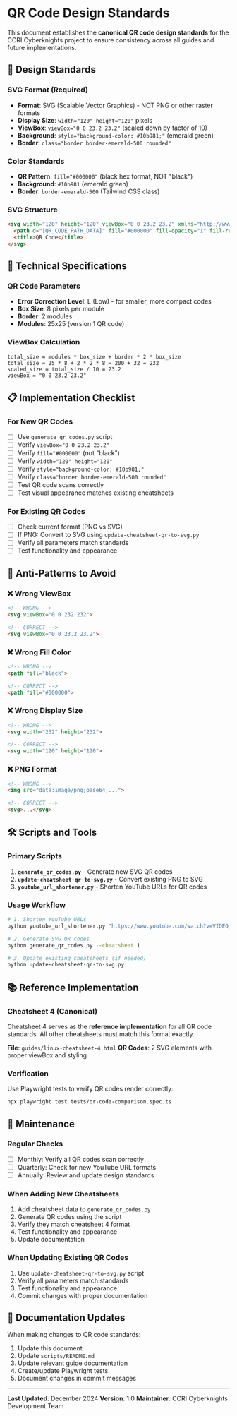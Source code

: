 # QR Code Design Standards

This document establishes the **canonical QR code design standards** for the CCRI Cyberknights project to ensure consistency across all guides and future implementations.

## 🎯 Design Standards

### **SVG Format (Required)**
- **Format**: SVG (Scalable Vector Graphics) - NOT PNG or other raster formats
- **Display Size**: `width="120" height="120"` pixels
- **ViewBox**: `viewBox="0 0 23.2 23.2"` (scaled down by factor of 10)
- **Background**: `style="background-color: #10b981;"` (emerald green)
- **Border**: `class="border border-emerald-500 rounded"`

### **Color Standards**
- **QR Pattern**: `fill="#000000"` (black hex format, NOT "black")
- **Background**: `#10b981` (emerald green)
- **Border**: `border-emerald-500` (Tailwind CSS class)

### **SVG Structure**
```html
<svg width="120" height="120" viewBox="0 0 23.2 23.2" xmlns="http://www.w3.org/2000/svg" class="border border-emerald-500 rounded" style="background-color: #10b981;">
  <path d="[QR_CODE_PATH_DATA]" fill="#000000" fill-opacity="1" fill-rule="nonzero" stroke="none"/>
  <title>QR Code</title>
</svg>
```

## 🔧 Technical Specifications

### **QR Code Parameters**
- **Error Correction Level**: L (Low) - for smaller, more compact codes
- **Box Size**: 8 pixels per module
- **Border**: 2 modules
- **Modules**: 25x25 (version 1 QR code)

### **ViewBox Calculation**
```
total_size = modules * box_size + border * 2 * box_size
total_size = 25 * 8 + 2 * 2 * 8 = 200 + 32 = 232
scaled_size = total_size / 10 = 23.2
viewBox = "0 0 23.2 23.2"
```

## 📋 Implementation Checklist

### **For New QR Codes**
- [ ] Use `generate_qr_codes.py` script
- [ ] Verify `viewBox="0 0 23.2 23.2"`
- [ ] Verify `fill="#000000"` (not "black")
- [ ] Verify `width="120" height="120"`
- [ ] Verify `style="background-color: #10b981;"`
- [ ] Verify `class="border border-emerald-500 rounded"`
- [ ] Test QR code scans correctly
- [ ] Test visual appearance matches existing cheatsheets

### **For Existing QR Codes**
- [ ] Check current format (PNG vs SVG)
- [ ] If PNG: Convert to SVG using `update-cheatsheet-qr-to-svg.py`
- [ ] Verify all parameters match standards
- [ ] Test functionality and appearance

## 🚫 Anti-Patterns to Avoid

### **❌ Wrong ViewBox**
```html
<!-- WRONG -->
<svg viewBox="0 0 232 232">

<!-- CORRECT -->
<svg viewBox="0 0 23.2 23.2">
```

### **❌ Wrong Fill Color**
```html
<!-- WRONG -->
<path fill="black">

<!-- CORRECT -->
<path fill="#000000">
```

### **❌ Wrong Display Size**
```html
<!-- WRONG -->
<svg width="232" height="232">

<!-- CORRECT -->
<svg width="120" height="120">
```

### **❌ PNG Format**
```html
<!-- WRONG -->
<img src="data:image/png;base64,...">

<!-- CORRECT -->
<svg>...</svg>
```

## 🛠️ Scripts and Tools

### **Primary Scripts**
1. **`generate_qr_codes.py`** - Generate new SVG QR codes
2. **`update-cheatsheet-qr-to-svg.py`** - Convert existing PNG to SVG
3. **`youtube_url_shortener.py`** - Shorten YouTube URLs for QR codes

### **Usage Workflow**
```bash
# 1. Shorten YouTube URLs
python youtube_url_shortener.py "https://www.youtube.com/watch?v=VIDEO_ID"

# 2. Generate SVG QR codes
python generate_qr_codes.py --cheatsheet 1

# 3. Update existing cheatsheets (if needed)
python update-cheatsheet-qr-to-svg.py
```

## 📚 Reference Implementation

### **Cheatsheet 4 (Canonical)**
Cheatsheet 4 serves as the **reference implementation** for all QR code standards. All other cheatsheets must match this format exactly.

**File**: `guides/linux-cheatsheet-4.html`
**QR Codes**: 2 SVG elements with proper viewBox and styling

### **Verification**
Use Playwright tests to verify QR codes render correctly:
```bash
npx playwright test tests/qr-code-comparison.spec.ts
```

## 🔄 Maintenance

### **Regular Checks**
- [ ] Monthly: Verify all QR codes scan correctly
- [ ] Quarterly: Check for new YouTube URL formats
- [ ] Annually: Review and update design standards

### **When Adding New Cheatsheets**
1. Add cheatsheet data to `generate_qr_codes.py`
2. Generate QR codes using the script
3. Verify they match cheatsheet 4 format
4. Test functionality and appearance
5. Update documentation

### **When Updating Existing QR Codes**
1. Use `update-cheatsheet-qr-to-svg.py` script
2. Verify all parameters match standards
3. Test functionality and appearance
4. Commit changes with proper documentation

## 📖 Documentation Updates

When making changes to QR code standards:
1. Update this document
2. Update `scripts/README.md`
3. Update relevant guide documentation
4. Create/update Playwright tests
5. Document changes in commit messages

---

**Last Updated**: December 2024
**Version**: 1.0
**Maintainer**: CCRI Cyberknights Development Team
